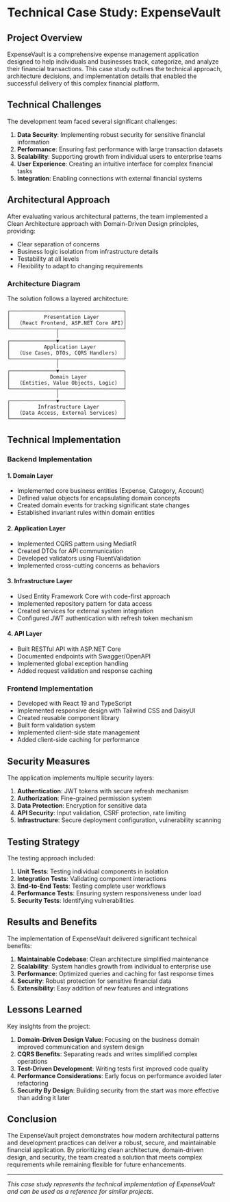 # Technical Case Study: ExpenseVault

## Project Overview

ExpenseVault is a comprehensive expense management application designed to help individuals and businesses track, categorize, and analyze their financial transactions. This case study outlines the technical approach, architecture decisions, and implementation details that enabled the successful delivery of this complex financial platform.

## Technical Challenges

The development team faced several significant challenges:

1. **Data Security**: Implementing robust security for sensitive financial information
2. **Performance**: Ensuring fast performance with large transaction datasets
3. **Scalability**: Supporting growth from individual users to enterprise teams
4. **User Experience**: Creating an intuitive interface for complex financial tasks
5. **Integration**: Enabling connections with external financial systems

## Architectural Approach

After evaluating various architectural patterns, the team implemented a Clean Architecture approach with Domain-Driven Design principles, providing:

- Clear separation of concerns
- Business logic isolation from infrastructure details
- Testability at all levels
- Flexibility to adapt to changing requirements

### Architecture Diagram

The solution follows a layered architecture:

```
┌─────────────────────────────────────┐
│           Presentation Layer        │
│   (React Frontend, ASP.NET Core API)│
└───────────────┬─────────────────────┘
                │
┌───────────────▼─────────────────────┐
│           Application Layer         │
│   (Use Cases, DTOs, CQRS Handlers)  │
└───────────────┬─────────────────────┘
                │
┌───────────────▼─────────────────────┐
│             Domain Layer            │
│   (Entities, Value Objects, Logic)  │
└───────────────┬─────────────────────┘
                │
┌───────────────▼─────────────────────┐
│         Infrastructure Layer        │
│   (Data Access, External Services)  │
└─────────────────────────────────────┘
```

## Technical Implementation

### Backend Implementation

#### 1. Domain Layer

- Implemented core business entities (Expense, Category, Account)
- Defined value objects for encapsulating domain concepts
- Created domain events for tracking significant state changes
- Established invariant rules within domain entities

#### 2. Application Layer

- Implemented CQRS pattern using MediatR
- Created DTOs for API communication
- Developed validators using FluentValidation
- Implemented cross-cutting concerns as behaviors

#### 3. Infrastructure Layer

- Used Entity Framework Core with code-first approach
- Implemented repository pattern for data access
- Created services for external system integration
- Configured JWT authentication with refresh token mechanism

#### 4. API Layer

- Built RESTful API with ASP.NET Core
- Documented endpoints with Swagger/OpenAPI
- Implemented global exception handling
- Added request validation and response caching

### Frontend Implementation

- Developed with React 19 and TypeScript
- Implemented responsive design with Tailwind CSS and DaisyUI
- Created reusable component library
- Built form validation system
- Implemented client-side state management
- Added client-side caching for performance

## Security Measures

The application implements multiple security layers:

1. **Authentication**: JWT tokens with secure refresh mechanism
2. **Authorization**: Fine-grained permission system
3. **Data Protection**: Encryption for sensitive data
4. **API Security**: Input validation, CSRF protection, rate limiting
5. **Infrastructure**: Secure deployment configuration, vulnerability scanning

## Testing Strategy

The testing approach included:

1. **Unit Tests**: Testing individual components in isolation
2. **Integration Tests**: Validating component interactions
3. **End-to-End Tests**: Testing complete user workflows
4. **Performance Tests**: Ensuring system responsiveness under load
5. **Security Tests**: Identifying vulnerabilities

## Results and Benefits

The implementation of ExpenseVault delivered significant technical benefits:

1. **Maintainable Codebase**: Clean architecture simplified maintenance
2. **Scalability**: System handles growth from individual to enterprise use
3. **Performance**: Optimized queries and caching for fast response times
4. **Security**: Robust protection for sensitive financial data
5. **Extensibility**: Easy addition of new features and integrations

## Lessons Learned

Key insights from the project:

1. **Domain-Driven Design Value**: Focusing on the business domain improved communication and system design
2. **CQRS Benefits**: Separating reads and writes simplified complex operations
3. **Test-Driven Development**: Writing tests first improved code quality
4. **Performance Considerations**: Early focus on performance avoided later refactoring
5. **Security By Design**: Building security from the start was more effective than adding it later

## Conclusion

The ExpenseVault project demonstrates how modern architectural patterns and development practices can deliver a robust, secure, and maintainable financial application. By prioritizing clean architecture, domain-driven design, and security, the team created a solution that meets complex requirements while remaining flexible for future enhancements.

---

*This case study represents the technical implementation of ExpenseVault and can be used as a reference for similar projects.*
